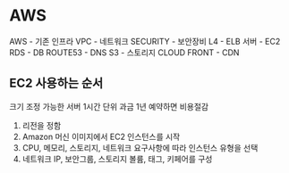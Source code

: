 # AWS


AWS	 -	기존 인프라
VPC	 -	네트워크
SECURITY -	보안장비
L4	 -	ELB
서버	 - 	EC2
RDS	 - 	DB
ROUTE53  - 	DNS
S3	 -	스토리지
CLOUD FRONT -	CDN


## EC2 사용하는 순서

크기 조정 가능한 서버
1시간 단위 과금
1년 예약하면 비용절감

1. 리전을 정함
2. Amazon 머신 이미지에서 EC2 인스턴스를 시작
3. CPU, 메모리, 스토리지, 네트워크 요구사항에 따라 인스턴스 유형을 선택
4. 네트워크 IP, 보안그룹, 스토리지 볼륨, 태그, 키페어를 구성


